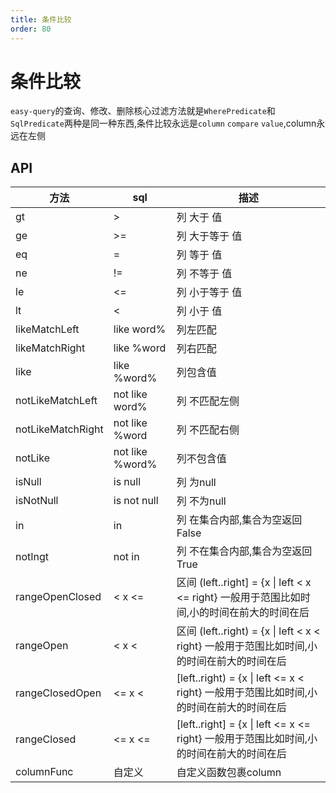 ```yaml
---
title: 条件比较
order: 80
---
```


# 条件比较
`easy-query`的查询、修改、删除核心过滤方法就是`WherePredicate`和`SqlPredicate`两种是同一种东西,条件比较永远是`column` `compare` `value`,column永远在左侧

## API

方法  | sql | 描述  
--- | --- | --- 
gt | >  | 列 大于 值
ge | >=  | 列 大于等于 值
eq | =  | 列 等于 值
ne | !=  | 列 不等于 值
le | <=  | 列 小于等于 值
lt | < | 列 小于 值
likeMatchLeft | like word%  | 列左匹配
likeMatchRight | like %word  | 列右匹配
like | like %word%  | 列包含值
notLikeMatchLeft | not like word%  | 列 不匹配左侧
notLikeMatchRight | not like %word  | 列 不匹配右侧
notLike | not like %word%  | 列不包含值
isNull | is null  | 列 为null
isNotNull | is not null  | 列 不为null
in | in  | 列 在集合内部,集合为空返回False
notIngt | not in  | 列 不在集合内部,集合为空返回True
rangeOpenClosed | < x <=  | 区间 (left..right] = {x \| left < x <= right} 一般用于范围比如时间,小的时间在前大的时间在后
rangeOpen | < x <  | 区间 (left..right) = {x \| left < x < right} 一般用于范围比如时间,小的时间在前大的时间在后
rangeClosedOpen | <= x <  | [left..right) = {x \| left <= x < right} 一般用于范围比如时间,小的时间在前大的时间在后
rangeClosed | <= x <=  | \[left..right\] = {x \| left <= x <= right} 一般用于范围比如时间,小的时间在前大的时间在后
columnFunc | 自定义  | 自定义函数包裹column